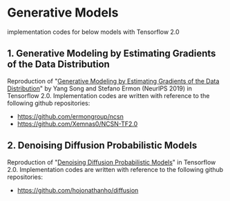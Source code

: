 # Generative Models

implementation codes for below models with Tensorflow 2.0

## 1. Generative Modeling by Estimating Gradients of the Data Distribution
Reproduction of "[Generative Modeling by Estimating Gradients of the Data Distribution](https://arxiv.org/abs/1907.05600)" by Yang Song and Stefano Ermon (NeurIPS 2019) in Tensorflow 2.0.
Implementation codes are written with reference to the following github repositories:
- https://github.com/ermongroup/ncsn
- https://github.com/Xemnas0/NCSN-TF2.0

## 2. Denoising Diffusion Probabilistic Models
Reproduction of "[Denoising Diffusion Probabilistic Models](https://arxiv.org/abs/2006.11239)" in Tensorflow 2.0.
Implementation codes are written with reference to the following github repositories:
- https://github.com/hojonathanho/diffusion

<!-- ## 2. Gaussian Process Prior Variational Autoencoders
- https://github.com/ratschlab/SVGP-VAE -->